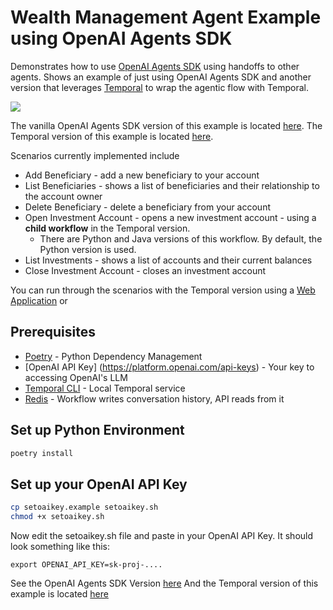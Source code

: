# Wealth Management Agent Example using OpenAI Agents SDK
Demonstrates how to use [OpenAI Agents SDK](https://openai.github.io/openai-agents-python/) using handoffs to other agents. 
Shows an example of just using OpenAI Agents SDK and another version that leverages [Temporal](https://temporal.io) to 
wrap the agentic flow with Temporal.

![](images/architecture.png)

The vanilla OpenAI Agents SDK version of this example is located [here](src/oai_supervisor/README.md).
The Temporal version of this example is located [here](src/temporal_supervisor/README.md).

Scenarios currently implemented include
* Add Beneficiary - add a new beneficiary to your account
* List Beneficiaries - shows a list of beneficiaries and their relationship to the account owner
* Delete Beneficiary - delete a beneficiary from your account
* Open Investment Account - opens a new investment account - using a **child workflow** in the Temporal version. 
  * There are Python and Java versions of this workflow. By default, the Python version is used. 
* List Investments - shows a list of accounts and their current balances
* Close Investment Account - closes an investment account

You can run through the scenarios with the Temporal version using a [Web Application](src/frontend/README.md) or

## Prerequisites

* [Poetry](https://python-poetry.org/docs/) - Python Dependency Management
* [OpenAI API Key] (https://platform.openai.com/api-keys) - Your key to accessing OpenAI's LLM
* [Temporal CLI](https://docs.temporal.io/cli#install) - Local Temporal service
* [Redis](https://redis.io/downloads/) - Workflow writes conversation history, API reads from it

## Set up Python Environment
```bash
poetry install
```

## Set up your OpenAI API Key
 
```bash
cp setoaikey.example setoaikey.sh
chmod +x setoaikey.sh
```

Now edit the setoaikey.sh file and paste in your OpenAI API Key.
It should look something like this:
```text
export OPENAI_API_KEY=sk-proj-....
```

See the OpenAI Agents SDK Version [here](src/oai_supervisor/README.md)
And the Temporal version of this example is located [here](src/temporal_supervisor/README.md)
